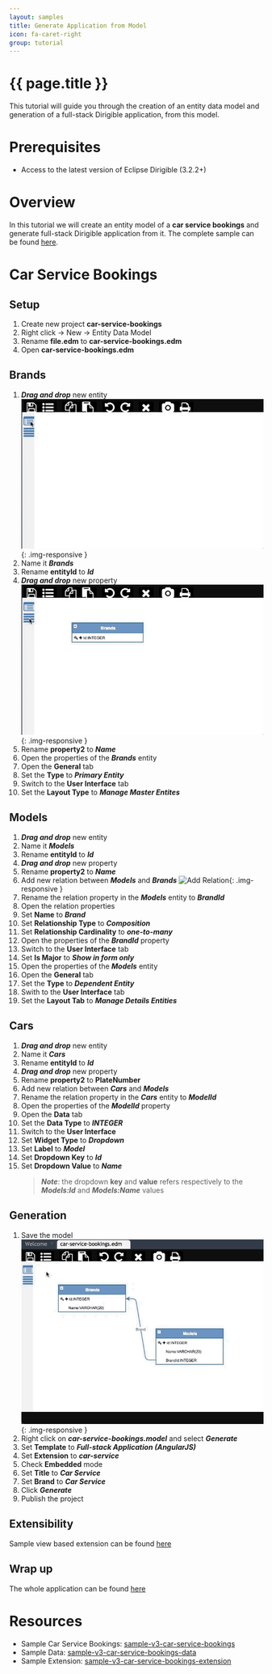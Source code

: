 ```yaml
---
layout: samples
title: Generate Application from Model
icon: fa-caret-right
group: tutorial
---
```


{{ page.title }}
===

This tutorial will guide you through the creation of an entity data model and generation of a full-stack Dirigible application, from this model.

# Prerequisites
- Access to the latest version of Eclipse Dirigible (3.2.2+)

# Overview
In this tutorial we will create an entity model of a **car service bookings** and generate full-stack Dirigible application from it. The complete sample can be found [here](https://github.com/dirigiblelabs/sample-v3-car-service-bookings).

# Car Service Bookings

## Setup
1. Create new project **car-service-bookings**
1. Right click -> New -> Entity Data Model
1. Rename **file.edm** to **car-service-bookings.edm**
1. Open **car-service-bookings.edm**

## Brands 

1. _**Drag and drop**_ new entity
    ![Create Entity](/img/samples/tutorials/generate-application-from-model/create-entity.gif){: .img-responsive }
1. Name it _**Brands**_
1. Rename **entityId** to _**Id**_
1. _**Drag and drop**_ new property
    ![Add Property](/img/samples/tutorials/generate-application-from-model/add-property.gif){: .img-responsive }
1. Rename **property2** to _**Name**_
1. Open the properties of the _**Brands**_ entity
1. Open the **General** tab
1. Set the **Type** to _**Primary Entity**_
1. Switch to the **User Interface** tab
1. Set the **Layout Type** to _**Manage Master Entites**_

## Models
1. _**Drag and drop**_ new entity
1. Name it _**Models**_
1. Rename **entityId** to _**Id**_
1. _**Drag and drop**_ new property
1. Rename **property2** to _**Name**_
1. Add new relation between _**Models**_ and _**Brands**_
    ![Add Relation](/img/samples/tutorials/generate-application-from-model/add-relation.gif){: .img-responsive }
1. Rename the relation property in the _**Models**_ entity to _**BrandId**_
1. Open the relation properties
1. Set **Name** to _**Brand**_
1. Set **Relationship Type** to _**Composition**_
1. Set **Relationship Cardinality** to _**one-to-many**_
1. Open the properties of the _**BrandId**_ property
1. Switch to the **User Interface** tab
1. Set **Is Major** to _**Show in form only**_
1. Open the properties of the _**Models**_ entity
1. Open the **General** tab
1. Set the **Type** to _**Dependent Entity**_
1. Swith to the **User Interface** tab
1. Set the **Layout Tab** to _**Manage Details Entities**_

## Cars
1. _**Drag and drop**_ new entity
1. Name it _**Cars**_
1. Rename **entityId** to _**Id**_
1. _**Drag and drop**_ new property
1. Rename **property2** to **PlateNumber**
1. Add new relation between _**Cars**_ and _**Models**_
1. Rename the relation property in the _**Cars**_ entity to _**ModelId**_
1. Open the properties of the _**ModelId**_ property
1. Open the **Data** tab
1. Set the **Data Type** to _**INTEGER**_
1. Switch to the **User Interface**
1. Set **Widget Type** to _**Dropdown**_
1. Set **Label** to _**Model**_
1. Set **Dropdown Key** to _**Id**_
1. Set **Dropdown Value** to _**Name**_
    > _**Note**_: the dropdown **key** and **value** refers respectively to the _**Models:Id**_ and _**Models:Name**_ values

## Generation
1. Save the model
    ![Save Model](/img/samples/tutorials/generate-application-from-model/save-model.gif){: .img-responsive }
1. Right click on _**car-service-bookings.model**_ and select _**Generate**_
1. Set **Template** to _**Full-stack Application (AngularJS)**_
1. Set **Extension** to _**car-service**_
1. Check **Embedded** mode
1. Set **Title** to _**Car Service**_
1. Set **Brand** to _**Car Service**_
1. Click _**Generate**_
1. Publish the project

## Extensibility
Sample view based extension can be found [here](https://github.com/dirigiblelabs/sample-v3-car-service-bookings-extension)

## Wrap up
The whole application can be found [here](https://github.com/dirigiblelabs/sample-v3-car-service-bookings)

# Resources
- Sample Car Service Bookings: [sample-v3-car-service-bookings](https://github.com/dirigiblelabs/sample-v3-car-service-bookings)
- Sample Data: [sample-v3-car-service-bookings-data](https://github.com/dirigiblelabs/sample-v3-car-service-bookings-data)
- Sample Extension: [sample-v3-car-service-bookings-extension](https://github.com/dirigiblelabs/sample-v3-car-service-bookings-extension)

